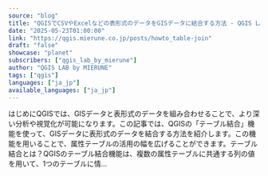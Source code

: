 ```yaml
---
source: "blog"
title: "QGISでCSVやExcelなどの表形式のデータをGISデータに結合する方法 - QGIS LAB by MIERUNE"
date: "2025-05-23T01:00:00"
link: "https://qgis.mierune.co.jp/posts/howto_table-join"
draft: "false"
showcase: "planet"
subscribers: ["qgis_lab_by_mierune"]
author: "QGIS LAB by MIERUNE"
tags: ["qgis"]
languages: ["ja_jp"]
available_languages: ["ja_jp"]
---
```


はじめにQGISでは、GISデータと表形式のデータを組み合わせることで、より深い分析や視覚化が可能になります。この記事では、QGISの「テーブル結合」機能を使って、GISデータに表形式のデータを結合する方法を紹介します。この機能を用いることで、属性テーブルの活用の幅を広げることができます。テーブル結合とは？QGISのテーブル結合機能は、複数の属性テーブルに共通する列の値を用いて、1つのテーブルに情...
